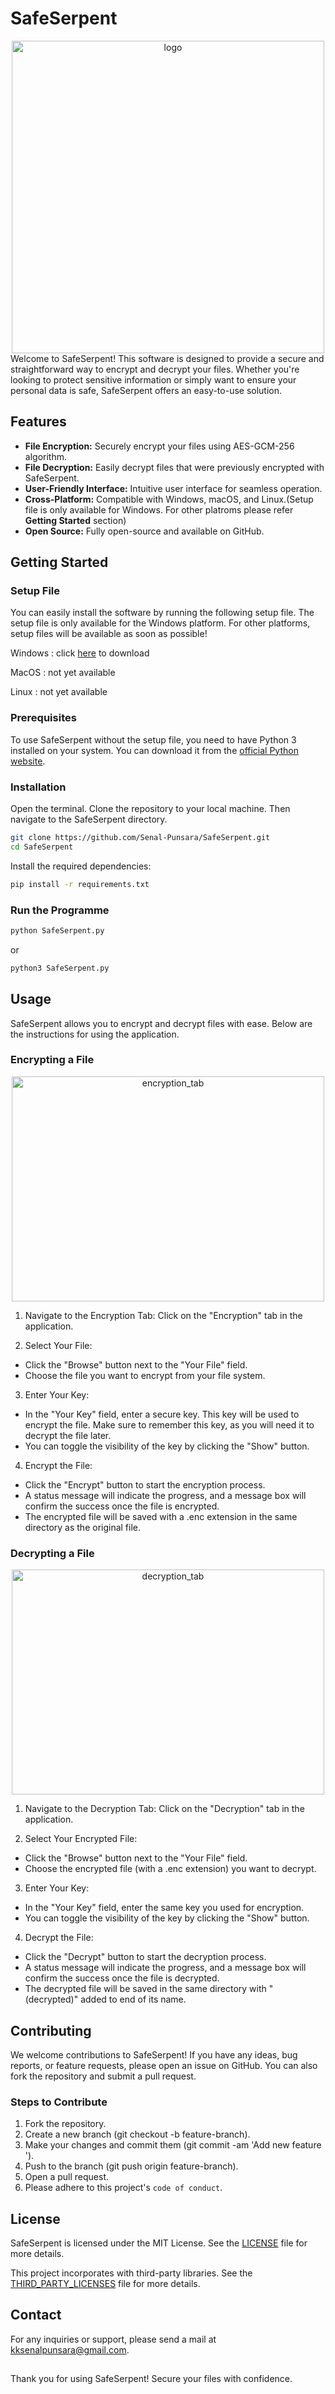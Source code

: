 
# SafeSerpent
<div align="center">
  <img src="https://github.com/Senal-Punsara/SafeSerpent/blob/main/_internal/logo.png" alt="logo" width="500" height="500">
</div>
Welcome to SafeSerpent! This software is designed to provide a secure and straightforward way to encrypt and decrypt your files. Whether you're looking to protect sensitive information or simply want to ensure your personal data is safe, SafeSerpent offers an easy-to-use solution.

## Features
- **File Encryption:** Securely encrypt your files using AES-GCM-256 algorithm.
- **File Decryption:** Easily decrypt files that were previously encrypted with SafeSerpent.
- **User-Friendly Interface:** Intuitive user interface for seamless operation.
- **Cross-Platform:** Compatible with Windows, macOS, and Linux.(Setup file is only available for Windows. For other platroms please refer **Getting Started** section)
- **Open Source:** Fully open-source and available on GitHub.

## Getting Started

### Setup File
You can easily install the software by running the following setup file. The setup file is only available for the Windows platform. For other platforms, setup files will be available as soon as possible!

Windows : click [here](https://drive.google.com/file/d/1HdDqxmrsizE6aHMKXw9eka8Z4DyrVbqT/view?usp=sharing) to download

MacOS : not yet available

Linux : not yet available

### Prerequisites

To use SafeSerpent without the setup file, you need to have Python 3 installed on your system. You can download it from the [official Python website](https://www.python.org/downloads/).

### Installation

Open the terminal. Clone the repository to your local machine. Then navigate to the SafeSerpent directory.

```bash
git clone https://github.com/Senal-Punsara/SafeSerpent.git
cd SafeSerpent
```

Install the required dependencies:

```bash
pip install -r requirements.txt
```
### Run the Programme

```bash
python SafeSerpent.py 
```
or

```bash
python3 SafeSerpent.py 
```
## Usage
SafeSerpent allows you to encrypt and decrypt files with ease. Below are the instructions for using the application.

### Encrypting a File

<div align="center">
  <img src="https://github.com/Senal-Punsara/SafeSerpent/blob/dev/screenshots/encryption_tab.png" alt="encryption_tab" width="500" height="360">
</div>

1. Navigate to the Encryption Tab: Click on the "Encryption" tab in the application.

2. Select Your File:
- Click the "Browse" button next to the "Your File" field.
- Choose the file you want to encrypt from your file system.
3. Enter Your Key:
- In the "Your Key" field, enter a secure key. This key will be used to encrypt the file. Make sure to remember this key, as you will need it to decrypt the file later.
- You can toggle the visibility of the key by clicking the "Show" button.
4. Encrypt the File:
- Click the "Encrypt" button to start the encryption process.
- A status message will indicate the progress, and a message box will confirm the success once the file is encrypted.
- The encrypted file will be saved with a .enc extension in the same directory as the original file.

### Decrypting a File

<div align="center">
  <img src="https://github.com/Senal-Punsara/SafeSerpent/blob/dev/screenshots/decryption_tab.png" alt="decryption_tab" width="500" height="360">
</div>

1. Navigate to the Decryption Tab: Click on the "Decryption" tab in the application.

2. Select Your Encrypted File:
- Click the "Browse" button next to the "Your File" field.
- Choose the encrypted file (with a .enc extension) you want to decrypt.
3. Enter Your Key:
- In the "Your Key" field, enter the same key you used for encryption.
- You can toggle the visibility of the key by clicking the "Show" button.
4. Decrypt the File:
- Click the "Decrypt" button to start the decryption process.
- A status message will indicate the progress, and a message box will confirm the success once the file is decrypted.
- The decrypted file will be saved in the same directory with "(decrypted)" added to end of its name.

## Contributing

We welcome contributions to SafeSerpent! If you have any ideas, bug reports, or feature requests, please open an issue on GitHub. You can also fork the repository and submit a pull request.
### Steps to Contribute
1. Fork the repository.
2. Create a new branch (git checkout -b feature-branch).
3. Make your changes and commit them (git commit -am 'Add new feature <feature name>').
4. Push to the branch (git push origin feature-branch).
5. Open a pull request.
6. Please adhere to this project's `code of conduct`.

## License

SafeSerpent is licensed under the MIT License. See the [LICENSE](https://github.com/Senal-Punsara/SafeSerpent/blob/dev/LICENSE) file for more details.

This project incorporates with third-party libraries. See the [THIRD_PARTY_LICENSES](https://github.com/Senal-Punsara/SafeSerpent/blob/dev/THIRD_PARTY_LICENSES) file for more details.

## Contact
For any inquiries or support, please send a mail at kksenalpunsara@gmail.com.

##
Thank you for using SafeSerpent! Secure your files with confidence.